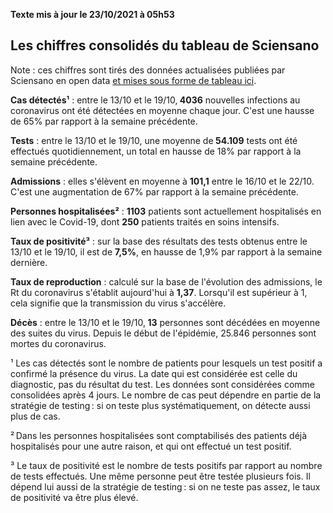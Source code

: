 <strong>Texte mis à jour le 23/10/2021 à 05h53</strong><h2>Les chiffres consolidés du tableau de Sciensano</h2><p>Note : ces chiffres sont tirés des données actualisées publiées par Sciensano en open data <a href='https://datastudio.google.com/embed/u/0/reporting/c14a5cfc-cab7-4812-848c-0369173148ab/page/ZwmOB_blank'>et mises sous forme de tableau ici</a>.<p><strong>Cas détectés¹</strong> : entre le 13/10 et le 19/10,<strong> 4036</strong> nouvelles infections au coronavirus ont été détectées en moyenne chaque jour. C'est une hausse de 65% par rapport à la semaine précédente.<p><strong>Tests</strong> : entre le 13/10 et le 19/10, une moyenne de<strong> 54.109</strong> tests ont été effectués quotidiennement, un total en hausse de 18% par rapport à la semaine précédente.<p><strong>Admissions</strong> : elles s'élèvent en moyenne à <strong> 101,1</strong> entre le 16/10 et le 22/10. C'est une augmentation de 67% par rapport à la semaine précédente.<p><strong>Personnes hospitalisées²</strong> : <strong>1103</strong> patients sont actuellement hospitalisés en lien avec le Covid-19, dont <strong>250</strong> patients traités en soins intensifs.<p><strong>Taux de positivité³</strong> : sur la base des résultats des tests obtenus entre le 13/10 et le 19/10, il est de <strong>7,5%</strong>, en hausse de 1,9% par rapport à la semaine dernière.<p><strong>Taux de reproduction</strong> : calculé sur la base de l'évolution des admissions, le Rt du coronavirus s'établit aujourd'hui à <strong>1,37</strong>. Lorsqu'il est supérieur à 1, cela signifie que la transmission du virus s'accélère.<p><strong>Décès</strong> : entre le 13/10 et le 19/10,<strong> 13</strong> personnes sont décédées en moyenne des suites du virus. Depuis le début de l'épidémie, 25.846 personnes sont mortes du coronavirus.<p>¹ Les cas détectés sont le nombre de patients pour lesquels un test positif a confirmé la présence du virus. La date qui est considérée est celle du diagnostic, pas du résultat du test. Les données sont considérées comme consolidées après 4 jours. Le nombre de cas peut dépendre en partie de la stratégie de testing : si on teste plus systématiquement, on détecte aussi plus de cas.<p>² Dans les personnes hospitalisées sont comptabilisés des patients déjà hospitalisés pour une autre raison, et qui ont effectué un test positif.<p>³ Le taux de positivité est le nombre de tests positifs par rapport au nombre de tests effectués. Une même personne peut être testée plusieurs fois. Il dépend lui aussi de la stratégie de testing : si on ne teste pas assez, le taux de positivité va être plus élevé.